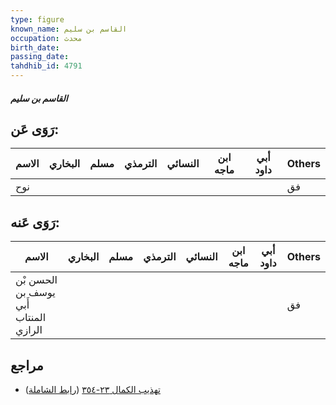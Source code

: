 ```yaml
---
type: figure
known_name: القاسم بن سليم
occupation: محدث
birth_date:
passing_date:
tahdhib_id: 4791
---
```

##### القاسم بن سليم

## رَوَى عَن:
| الاسم | البخاري | مسلم | الترمذي | النسائي | ابن ماجه | أبي داود | Others |
| ----- | ------- | ---- | ------- | ------- | -------- | -------- | ------ |
| نوح   |         |      |         |         |          |          | فق     |
## رَوَى عَنه:
| الاسم                                 | البخاري | مسلم | الترمذي | النسائي | ابن ماجه | أبي داود | Others |
| ------------------------------------- | ------- | ---- | ------- | ------- | -------- | -------- | ------ |
| الحسن بْن يوسف بن أَبي المنتاب الرازي |         |      |         |         |          |          | فق     |
## مراجع
- [تهذيب الكمال ٢٣-٣٥٤](obsidian://open?vault=Tahdhib-al-Kamal&file=Figures/٤٧٩١-القاسم%20بن%20سليم) ([رابط الشاملة](https://shamela.ws/book/3722/12241))